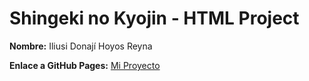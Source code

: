 # Shingeki no Kyojin - HTML Project

**Nombre:** Iliusi Donají Hoyos Reyna

**Enlace a GitHub Pages:** [Mi Proyecto](https://iliusi21.github.io/Shingeki-bo-kyojin/)
